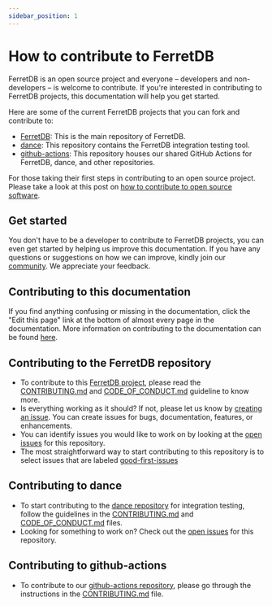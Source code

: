```yaml
---
sidebar_position: 1
---
```


# How to contribute to FerretDB

FerretDB is an open source project and everyone – developers and non-developers – is welcome to contribute.
If you're interested in contributing to FerretDB projects, this documentation will help you get started.

Here are some of the current FerretDB projects that you can fork and contribute to:

- [FerretDB](https://github.com/FerretDB/FerretDB): This is the main repository of FerretDB.
- [dance](https://github.com/FerretDB/dance): This repository contains the FerretDB integration testing tool.
- [github-actions](https://github.com/FerretDB/github-actions): This repository houses our shared GitHub Actions for FerretDB, dance, and other repositories.

For those taking their first steps in contributing to an open source project.
Please take a look at this post on [how to contribute to open source software](https://www.ferretdb.io/how-to-contribute-to-open-source-2022/).

## Get started

You don't have to be a developer to contribute to FerretDB projects, you can even get started by helping us improve this documentation.
If you have any questions or suggestions on how we can improve, kindly join our [community](/#community).
We appreciate your feedback.

## Contributing to this documentation

If you find anything confusing or missing in the documentation, click the "Edit this page" link at the bottom of almost every page in the documentation.
More information on contributing to the documentation can be found [here](https://github.com/FerretDB/FerretDB/blob/main/CONTRIBUTING.md#contributing-documentation).

## Contributing to the FerretDB repository

- To contribute to this [FerretDB project](https://github.com/FerretDB/FerretDB/), please read the [CONTRIBUTING.md](https://github.com/FerretDB/FerretDB/blob/main/CONTRIBUTING.md) and [CODE_OF_CONDUCT.md](https://github.com/FerretDB/FerretDB/blob/main/CODE_OF_CONDUCT.md) guideline to know more.
- Is everything working as it should?
  If not, please let us know by [creating an issue](https://github.com/FerretDB/FerretDB/issues/new/choose).
  You can create issues for bugs, documentation, features, or enhancements.
- You can identify issues you would like to work on by looking at the [open issues](https://github.com/FerretDB/FerretDB/issues) for this repository.
- The most straightforward way to start contributing to this repository is to select issues that are labeled [good-first-issues](https://github.com/FerretDB/FerretDB/contribute)

## Contributing to dance

- To start contributing to the [dance repository](https://github.com/FerretDB/github-actions) for integration testing, follow the guidelines in the [CONTRIBUTING.md](https://github.com/FerretDB/dance/blob/main/CONTRIBUTING.md) and [CODE_OF_CONDUCT.md](https://github.com/FerretDB/dance/blob/main/CODE_OF_CONDUCT.md) files.
- Looking for something to work on?
  Check out the [open issues](https://github.com/FerretDB/dance/issues) for this repository.

## Contributing to github-actions

- To contribute to our [github-actions repository](https://github.com/FerretDB/github-actions/), please go through the instructions in the [CONTRIBUTING.md](https://github.com/FerretDB/github-actions/blob/main/CONTRIBUTING.md) file.
